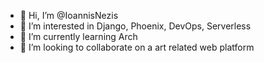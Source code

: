 - 👋 Hi, I’m @IoannisNezis
- 👀 I’m interested in Django, Phoenix, DevOps, Serverless
- 🌱 I’m currently learning Arch
- 💞️ I’m looking to collaborate on a art related web platform

<!---
IoannisNezis/IoannisNezis is a ✨ special ✨ repository because its `README.md` (this file) appears on your GitHub profile.
You can click the Preview link to take a look at your changes.
--->

